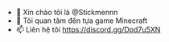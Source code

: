- 👋 Xin chào tôi là @Stickmennn
- 👀 Tôi quan tâm đến tựa game Minecraft
- 📫 Liên hệ tôi https://discord.gg/Dpd7u5XN
